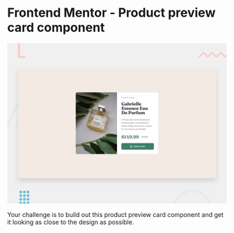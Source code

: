 # Frontend Mentor - Product preview card component

![Design preview for the Product preview card component coding challenge](./design/desktop-preview.jpg)

Your challenge is to build out this product preview card component and get it looking as close to the design as possible.
